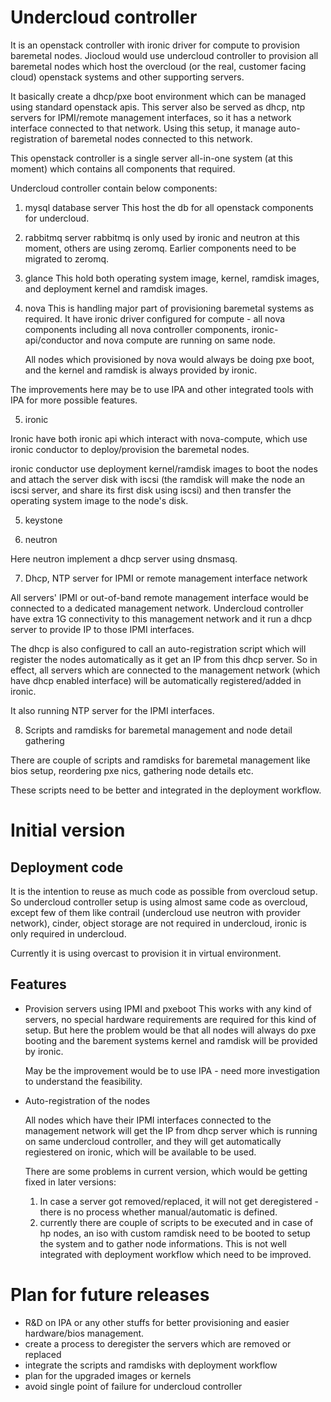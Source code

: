 # Undercloud controller

  It is an openstack controller with ironic driver for compute to provision
baremetal nodes. Jiocloud would use undercloud controller to provision all
baremetal nodes which host the overcloud (or the real, customer facing cloud)
openstack systems and other supporting servers. 

  It basically create a dhcp/pxe boot environment which can be managed using standard
openstack apis. This server also be served as dhcp, ntp servers for IPMI/remote
management interfaces, so it has a network interface connected to that network.
Using this setup, it manage auto-registration of baremetal nodes connected to
this network.
  
  This openstack controller is a single server all-in-one system (at this
moment) which contains all components that required.

Undercloud controller contain below components:

1. mysql database server
   This host the db for all openstack components for undercloud.

2. rabbitmq server
   rabbitmq is only used by ironic and neutron at this moment, others are using
zeromq. Earlier components need to be migrated to zeromq.

3. glance
    This hold both operating system image, kernel, ramdisk images, and
deployment kernel and ramdisk images. 

4. nova
   This is handling major part of provisioning baremetal systems as required. It
have ironic driver configured for compute - all nova components including all
nova controller components, ironic-api/conductor and nova compute are running on
same node.

   All nodes which provisioned by nova would always be doing pxe boot, and the
kernel and ramdisk is always provided by ironic.

  The improvements here may be to use IPA and other integrated tools with IPA
for more possible features.

5. ironic

Ironic have both ironic api which interact with nova-compute, which use ironic
conductor to deploy/provision the baremetal nodes.

ironic conductor use deployment kernel/ramdisk images to boot the nodes and
attach the server disk with iscsi (the ramdisk will make the node an iscsi
server, and share its first disk using iscsi) and then transfer the operating
system image to the node's disk.

5. keystone

6. neutron

  Here neutron implement a dhcp server using dnsmasq.

7. Dhcp, NTP server for IPMI or remote management interface network

  All servers' IPMI or out-of-band remote management interface would be
connected to a dedicated management network. Undercloud controller have extra 1G
connectivity to this management network and it run a dhcp server to provide IP
to those IPMI interfaces.

  The dhcp is also configured to call an auto-registration script which will
register the nodes automatically as it get an IP from this dhcp server. So in
effect, all servers which are connected to the management network (which have
dhcp enabled interface) will be automatically registered/added in ironic.

  It also running NTP server for the IPMI interfaces.

8. Scripts and ramdisks for baremetal management and node detail gathering

  There are couple of scripts and ramdisks for baremetal management like bios
setup, reordering pxe nics, gathering node details etc.

  These scripts need to be better and integrated in the deployment
workflow.

# Initial version

## Deployment code

   It is the intention to reuse as much code as possible from overcloud setup.
So undercloud controller setup is using almost same code as overcloud, except
few of them like contrail (undercloud use neutron with provider network), cinder,
object storage are not required in undercloud, ironic is only required in undercloud.

  Currently it is using overcast to provision it in virtual environment.

## Features

* Provision servers using IPMI and pxeboot
  This works with any kind of servers, no special hardware requirements are
required for this kind of setup. But here the problem would be that all nodes
will always do pxe booting and the barement systems kernel and ramdisk will be
provided by ironic.

  May be the improvement would be to use IPA - need more investigation to
understand the feasibility.

* Auto-registration of the nodes

  All nodes which have their IPMI interfaces connected to the management network
will get the IP from dhcp server which is running on same undercloud controller,
and they will get automatically regiestered on ironic, which will be available
to be used.

  There are some problems in current version, which would be getting fixed in
later versions:
  1. In case a server got removed/replaced, it will not get deregistered - there
is no process whether manual/automatic is defined.
  2. currently there are couple of scripts to be executed and in case of hp
nodes, an iso with custom ramdisk need to be booted to setup the system and to
gather node informations. This is not well integrated with deployment workflow
which need to be improved.

# Plan for future releases

* R&D on IPA or any other stuffs for better provisioning and easier
hardware/bios management.
* create a process to deregister the servers which are removed or replaced
* integrate the scripts and ramdisks with deployment workflow
* plan for the upgraded images or kernels
* avoid single point of failure for undercloud controller
